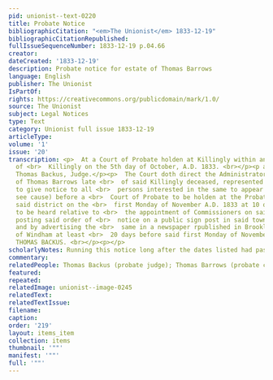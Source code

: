 ```yaml
---
pid: unionist--text-0220
title: Probate Notice
bibliographicCitation: "<em>The Unionist</em> 1833-12-19"
bibliographicCitationRepublished: 
fullIssueSequenceNumber: 1833-12-19 p.04.66
creator: 
dateCreated: '1833-12-19'
description: Probate notice for estate of Thomas Barrows
language: English
publisher: The Unionist
IsPartOf: 
rights: https://creativecommons.org/publicdomain/mark/1.0/
source: The Unionist
subject: Legal Notices
type: Text
category: Unionist full issue 1833-12-19
articleType: 
volume: '1'
issue: '20'
transcription: <p>  At a Court of Probate holden at Killingly within and for the District
  of <br>  Killingly on the 5th day of October, A.D. 1833. <br></p><p align="center">Present
  Thomas Backus, Judge.</p><p>  The Court doth direct the Administrator of the estate
  of Thomas Barrows late <br>  of said Killingly deceased, represented insolvent,
  to give notice to all <br>  persons interested in the same to appear (if they shall
  see cause) before a <br>  Court of Probate to be holden at the Probate office in
  said district on the <br>  first Monday of November A.D. 1833 at 10 o’clock A.M.
  to be heard relative to <br>  the appointment of Commissioners on said estate, by
  posting said order of <br>  notice on a public sign post in said town of Killingly,
  and by advertising the <br>  same in a newspaper rpublished in Brooklyn in the County
  of Windham at least <br>  20 days before said first Monday of November.&nbsp;&nbsp;
  THOMAS BACKUS. <br></p><p></p>
scholarlyNotes: Running this notice long after the dates listed had passed - why?
commentary: 
relatedPeople: Thomas Backus (probate judge); Thomas Barrows (probate case)
featured: 
repeated: 
relatedImage: unionist--image-0245
relatedText: 
relatedTextIssue: 
filename: 
caption: 
order: '219'
layout: items_item
collection: items
thumbnail: '""'
manifest: '""'
full: '""'
---
```

